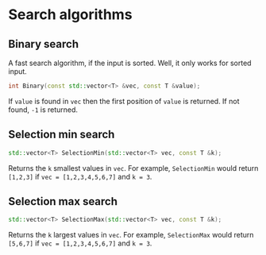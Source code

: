 Search algorithms
===========

## Binary search
A fast search algorithm, if the input is sorted. Well, it only works for sorted input.

```c++
int Binary(const std::vector<T> &vec, const T &value);
```
If `value` is found in `vec` then the first position of `value` is returned. If not found, `-1` is returned.

## Selection min search

```c++
std::vector<T> SelectionMin(std::vector<T> vec, const T &k);
```
Returns the `k` smallest values in `vec`.  For example, `SelectionMin` would return `[1,2,3]` if `vec = [1,2,3,4,5,6,7]` and `k = 3`.

## Selection max search

```c++
std::vector<T> SelectionMax(std::vector<T> vec, const T &k);
```
Returns the `k` largest values in `vec`.  For example, `SelectionMax` would return `[5,6,7]` if `vec = [1,2,3,4,5,6,7]` and `k = 3`.